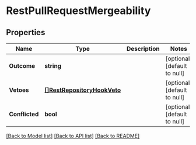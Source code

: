 # RestPullRequestMergeability

## Properties
Name | Type | Description | Notes
------------ | ------------- | ------------- | -------------
**Outcome** | **string** |  | [optional] [default to null]
**Vetoes** | [**[]RestRepositoryHookVeto**](RestRepositoryHookVeto.md) |  | [optional] [default to null]
**Conflicted** | **bool** |  | [optional] [default to null]

[[Back to Model list]](../README.md#documentation-for-models) [[Back to API list]](../README.md#documentation-for-api-endpoints) [[Back to README]](../README.md)

